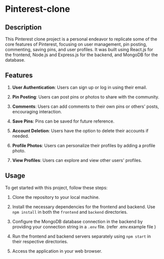 # Pinterest-clone
<!--(https://pinterest-clone-ani.netlify.app)  -->

## Description
This Pinterest clone project is a personal endeavor to replicate some of the core features of Pinterest, focusing on user management, pin posting, commenting, saving pins, and user profiles. It was built using React.js for the frontend, Node.js and Express.js for the backend, and MongoDB for the database.

## Features
1. **User Authentication**: Users can sign up or log in using their email.

2. **Pin Posting**: Users can post pins or photos to share with the community.

3. **Comments**: Users can add comments to their own pins or others' posts, encouraging interaction.

4. **Save Pins**: Pins can be saved for future reference.

5. **Account Deletion**: Users have the option to delete their accounts if needed.

6. **Profile Photos**: Users can personalize their profiles by adding a profile photo.

7. **View Profiles**: Users can explore and view other users' profiles.

## Usage
To get started with this project, follow these steps:

1. Clone the repository to your local machine.

2. Install the necessary dependencies for the frontend and backend. Use `npm install` in both the `frontend` and `backend` directories.

3. Configure the MongoDB database connection in the backend by providing your connection string in a `.env` file. (refer .env.example file )

5. Run the frontend and backend servers separately using `npm start` in their respective directories.

6. Access the application in your web browser.


